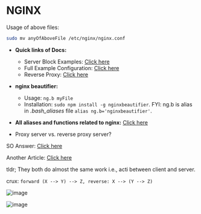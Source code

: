 # NGINX

Usage of above files:

```bash
sudo mv anyOfAboveFile /etc/nginx/nginx.conf
```

- **Quick links of Docs:**
  - Server Block Examples: [Click here](https://www.nginx.com/resources/wiki/start/topics/examples/server_blocks/)
  - Full Example Configuration: [Click here](https://www.nginx.com/resources/wiki/start/topics/examples/full/)
  - Reverse Proxy: [Click here](https://docs.nginx.com/nginx/admin-guide/web-server/reverse-proxy/)

- **nginx beautifier:** 
  - Usage: `ng.b myFile`
  - Installation: `sudo npm install -g nginxbeautifier`. FYI: ng.b is alias in *.bash_aliases* file `alias ng.b='nginxbeautifier'`.

- **All aliases and functions related to nginx:** [Click here](https://github.com/sahilrajput03/config/blob/main/.bash_nginx)

- Proxy server vs. reverse proxy server?

SO Answer: [Click here](https://stackoverflow.com/a/366212/10012446)

Another Article: [Click here](https://www.strongdm.com/blog/difference-between-proxy-and-reverse-proxy)

tldr; They both do almost the same work i.e., acti between client and server.

crux: `forward (X --> Y) --> Z, reverse: X --> (Y --> Z)`

![image](https://user-images.githubusercontent.com/31458531/196049974-39eaa406-0484-4c6f-9c6a-1522198f2bb0.png)

![image](https://user-images.githubusercontent.com/31458531/196049952-72b4c7d4-dc94-4bce-b183-8b2e7a5a93b7.png)

